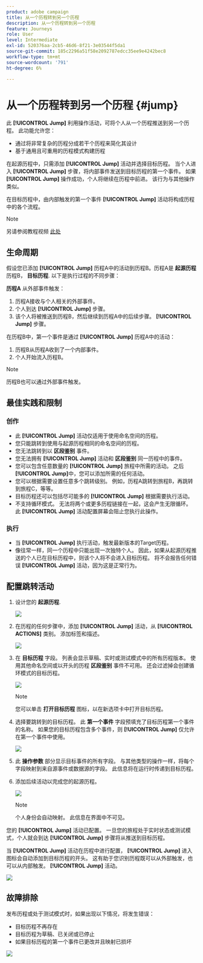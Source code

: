 ```yaml
---
product: adobe campaign
title: 从一个历程转到另一个历程
description: 从一个历程转到另一个历程
feature: Journeys
role: User
level: Intermediate
exl-id: 520376aa-2cb5-46d6-8f21-3e03544f5da1
source-git-commit: 185c2296a51f58e2092787edcc35ee9e4242bec8
workflow-type: tm+mt
source-wordcount: '791'
ht-degree: 6%

---
```


# 从一个历程转到另一个历程 {#jump}

此 **[!UICONTROL Jump]** 利用操作活动，可将个人从一个历程推送到另一个历程。 此功能允许您：

* 通过将非常复杂的历程分成若干个历程来简化其设计
* 基于通用且可重用的历程模式构建历程

在起源历程中，只需添加 **[!UICONTROL Jump]** 活动并选择目标历程。 当个人进入 **[!UICONTROL Jump]** 步骤，将内部事件发送到目标历程的第一个事件。 如果 **[!UICONTROL Jump]** 操作成功，个人将继续在历程中前进。 该行为与其他操作类似。

在目标历程中，由内部触发的第一个事件 **[!UICONTROL Jump]** 活动将构成历程中的各个流程。

>[!NOTE]
>
>另请参阅教程视频 [此处](https://experienceleague.adobe.com/docs/journey-orchestration-learn/tutorials/building-a-journey/jumping-to-another-journey.html)

## 生命周期

假设您已添加 **[!UICONTROL Jump]** 历程A中的活动到历程B。历程A是 **起源历程** 历程B， **目标历程**.
以下是执行过程的不同步骤：

**历程A** 从外部事件触发：

1. 历程A接收与个人相关的外部事件。
1. 个人到达 **[!UICONTROL Jump]** 步骤。
1. 该个人将被推送到历程B，然后继续到历程A中的后续步骤。 **[!UICONTROL Jump]** 步骤。

在历程B中，第一个事件是通过 **[!UICONTROL Jump]** 历程A中的活动：

1. 历程B从历程A收到了一个内部事件。
1. 个人开始流入历程B。

>[!NOTE]
>
>历程B也可以通过外部事件触发。

## 最佳实践和限制

### 创作

* 此 **[!UICONTROL Jump]** 活动仅适用于使用命名空间的历程。
* 您只能跳转到使用与起源历程相同的命名空间的历程。
* 您无法跳转到以 **区段鉴别** 事件。
* 您无法拥有 **[!UICONTROL Jump]** 活动和 **区段鉴别** 同一历程中的事件。
* 您可以包含任意数量的 **[!UICONTROL Jump]** 旅程中所需的活动。 之后 **[!UICONTROL Jump]**&#x200B;中，您可以添加所需的任何活动。
* 您可以根据需要设置任意多个跳转级别。 例如，历程A跳转到旅程B，再跳转到旅程C，等等。
* 目标历程还可以包括尽可能多的 **[!UICONTROL Jump]** 根据需要执行活动。
* 不支持循环模式。 无法将两个或更多历程链接在一起，这会产生无限循环。 此 **[!UICONTROL Jump]** 活动配置屏幕会阻止您执行此操作。

### 执行

* 当 **[!UICONTROL Jump]** 执行活动，触发最新版本的Target历程。
* 像往常一样，同一个历程中只能出现一次独特个人。 因此，如果从起源历程推送的个人已在目标历程中，则该个人将不会进入目标历程。 将不会报告任何错误 **[!UICONTROL Jump]** 活动，因为这是正常行为。

## 配置跳转活动

1. 设计您的 **起源历程**.

   ![](../assets/jump1.png)

1. 在历程的任何步骤中，添加 **[!UICONTROL Jump]** 活动，从 **[!UICONTROL ACTIONS]** 类别。 添加标签和描述。

   ![](../assets/jump2.png)

1. 在 **目标历程** 字段。
列表会显示草稿、实时或测试模式中的所有历程版本。 使用其他命名空间或以开头的历程 **区段鉴别** 事件不可用。 还会过滤掉会创建循环模式的目标历程。

   ![](../assets/jump3.png)

   >[!NOTE]
   >
   >您可以单击 **打开目标历程** 图标，以在新选项卡中打开目标历程。

1. 选择要跳转到的目标历程。
此 **第一个事件** 字段预填充了目标历程第一个事件的名称。 如果您的目标历程包含多个事件，则 **[!UICONTROL Jump]** 仅允许在第一个事件中使用。

   ![](../assets/jump4.png)

1. 此 **操作参数** 部分显示目标事件的所有字段。 与其他类型的操作一样，将每个字段映射到来自源事件或数据源的字段。 此信息将在运行时传递到目标历程。
1. 添加后续活动以完成您的起源历程。

   ![](../assets/jump5.png)


   >[!NOTE]
   >
   >个人身份会自动映射。 此信息在界面中不可见。

您的 **[!UICONTROL Jump]** 活动已配置。 一旦您的旅程处于实时状态或测试模式，个人就会到达 **[!UICONTROL Jump]** 步骤将从推送到目标历程。

当 **[!UICONTROL Jump]** 活动在历程中进行配置， **[!UICONTROL Jump]** 进入图标会自动添加到目标历程的开头。 这有助于您识别历程既可以从外部触发，也可以从内部触发。 **[!UICONTROL Jump]** 活动。

![](../assets/jump7.png)

## 故障排除

发布历程或处于测试模式时，如果出现以下情况，将发生错误：
* 目标历程不再存在
* 目标历程为草稿、已关闭或已停止
* 如果目标历程的第一个事件已更改并且映射已损坏

![](../assets/jump6.png)
